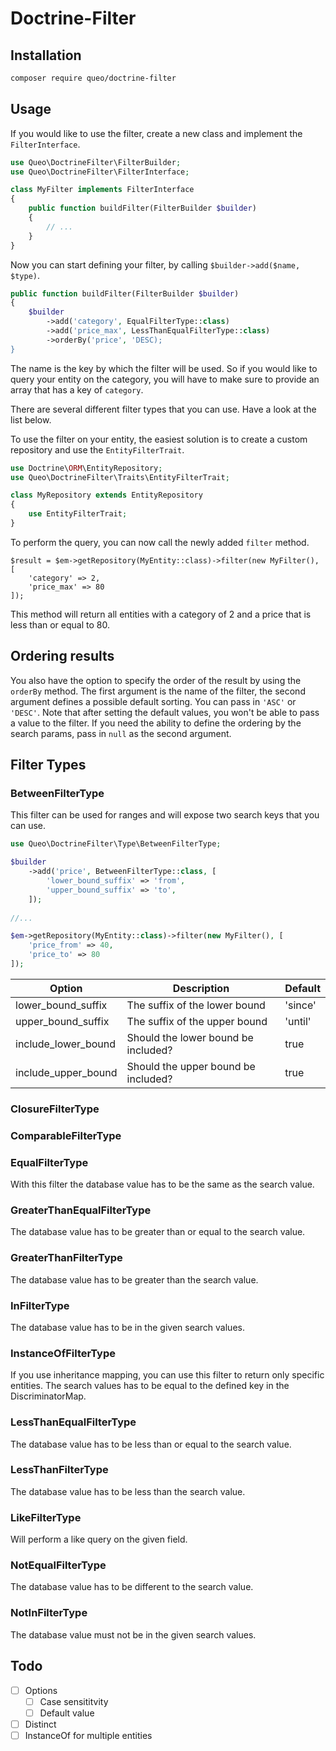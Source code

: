 # Doctrine-Filter

## Installation

```bash
composer require queo/doctrine-filter
```

## Usage

If you would like to use the filter, create a new class and implement the `FilterInterface`.

```php
use Queo\DoctrineFilter\FilterBuilder;
use Queo\DoctrineFilter\FilterInterface;

class MyFilter implements FilterInterface
{
    public function buildFilter(FilterBuilder $builder)
    {
        // ...
    }
}
```

Now you can start defining your filter, by calling `$builder->add($name, $type)`.

```php
public function buildFilter(FilterBuilder $builder)
{
    $builder
        ->add('category', EqualFilterType::class)
        ->add('price_max', LessThanEqualFilterType::class)
        ->orderBy('price', 'DESC);
}
```

The name is the key by which the filter will be used. So if you would like to query your entity on the category, you will have to make sure to provide an array that has a key of `category`.

There are several different filter types that you can use. Have a look at the list below.

To use the filter on your entity, the easiest solution is to create a custom repository and use the `EntityFilterTrait`.

```php
use Doctrine\ORM\EntityRepository;
use Queo\DoctrineFilter\Traits\EntityFilterTrait;

class MyRepository extends EntityRepository
{
    use EntityFilterTrait;
}
```

To perform the query, you can now call the newly added `filter` method.

```
$result = $em->getRepository(MyEntity::class)->filter(new MyFilter(), [
	'category' => 2,
	'price_max' => 80
]);
```

This method will return all entities with a category of 2 and a price that is less than or equal to 80.

## Ordering results

You also have the option to specify the order of the result by using the `orderBy` method. The first argument is the name of the filter, the second argument defines a possible default sorting. You can pass in `'ASC'` or `'DESC'`. Note that after setting the default values, you won't be able to pass a value to the filter. If you need the ability to define the ordering by the search params, pass in `null` as the second argument. 


## Filter Types

### BetweenFilterType

This filter can be used for ranges and will expose two search keys that you can use.

```php
use Queo\DoctrineFilter\Type\BetweenFilterType;

$builder
	->add('price', BetweenFilterType::class, [
		'lower_bound_suffix' => 'from',
		'upper_bound_suffix' => 'to',
	]);
	
//...

$em->getRepository(MyEntity::class)->filter(new MyFilter(), [
	'price_from' => 40,
	'price_to' => 80
]); 
```

| Option              | Description                         | Default |
|---------------------|-------------------------------------|---------|
| lower_bound_suffix  | The suffix of the lower bound       | 'since' |
| upper_bound_suffix  | The suffix of the upper bound       | 'until' |
| include_lower_bound | Should the lower bound be included? | true    |
| include_upper_bound | Should the upper bound be included? | true    |


### ClosureFilterType

### ComparableFilterType

### EqualFilterType

With this filter the database value has to be the same as the search value.

### GreaterThanEqualFilterType

The database value has to be greater than or equal to the search value.

### GreaterThanFilterType

The database value has to be greater than the search value.

### InFilterType

The database value has to be in the given search values.

### InstanceOfFilterType

If you use inheritance mapping, you can use this filter to return only specific entities. The search values has to be equal to the defined key in the DiscriminatorMap.

### LessThanEqualFilterType

The database value has to be less than or equal to the search value.

### LessThanFilterType

The database value has to be less than the search value.

### LikeFilterType

Will perform a like query on the given field.

### NotEqualFilterType

The database value has to be different to the search value.

### NotInFilterType

The database value must not be in the given search values.

## Todo

- [ ] Options
  - [ ] Case sensititvity
  - [ ] Default value
- [ ] Distinct
- [ ] InstanceOf for multiple entities
